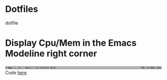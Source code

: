 # Dotfiles
dotfile

# Display Cpu/Mem in the Emacs Modeline right corner
![Emacs-display-cpu-mem-in-the-modeline-right-corner](https://github.com/danrobi11/Dotfiles/blob/main/screenshots/emacs-modeline.png)
Code [here](https://github.com/danrobi11/Dotfiles/blob/main/Emacs-display-cpu-mem-in-the-modeline-right-corner)
